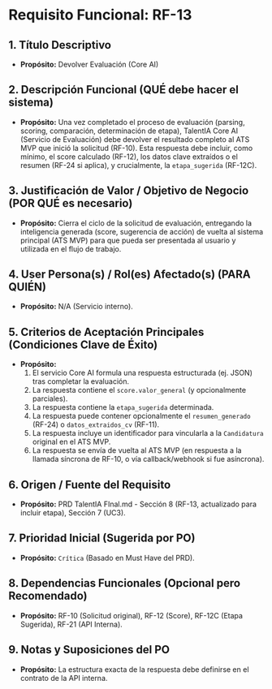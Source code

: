# Requisito Funcional: RF-13

## 1. Título Descriptivo
* **Propósito:** Devolver Evaluación (Core AI)

## 2. Descripción Funcional (QUÉ debe hacer el sistema)
* **Propósito:** Una vez completado el proceso de evaluación (parsing, scoring, comparación, determinación de etapa), TalentIA Core AI (Servicio de Evaluación) debe devolver el resultado completo al ATS MVP que inició la solicitud (RF-10). Esta respuesta debe incluir, como mínimo, el score calculado (RF-12), los datos clave extraídos o el resumen (RF-24 si aplica), y crucialmente, la `etapa_sugerida` (RF-12C).

## 3. Justificación de Valor / Objetivo de Negocio (POR QUÉ es necesario)
* **Propósito:** Cierra el ciclo de la solicitud de evaluación, entregando la inteligencia generada (score, sugerencia de acción) de vuelta al sistema principal (ATS MVP) para que pueda ser presentada al usuario y utilizada en el flujo de trabajo.

## 4. User Persona(s) / Rol(es) Afectado(s) (PARA QUIÉN)
* **Propósito:** N/A (Servicio interno).

## 5. Criterios de Aceptación Principales (Condiciones Clave de Éxito)
* **Propósito:**
    1.  El servicio Core AI formula una respuesta estructurada (ej. JSON) tras completar la evaluación.
    2.  La respuesta contiene el `score.valor_general` (y opcionalmente parciales).
    3.  La respuesta contiene la `etapa_sugerida` determinada.
    4.  La respuesta puede contener opcionalmente el `resumen_generado` (RF-24) o `datos_extraidos_cv` (RF-11).
    5.  La respuesta incluye un identificador para vincularla a la `Candidatura` original en el ATS MVP.
    6.  La respuesta se envía de vuelta al ATS MVP (en respuesta a la llamada síncrona de RF-10, o vía callback/webhook si fue asíncrona).

## 6. Origen / Fuente del Requisito
* **Propósito:** PRD TalentIA FInal.md - Sección 8 (RF-13, actualizado para incluir etapa), Sección 7 (UC3).

## 7. Prioridad Inicial (Sugerida por PO)
* **Propósito:** `Crítica` (Basado en Must Have del PRD).

## 8. Dependencias Funcionales (Opcional pero Recomendado)
* **Propósito:** RF-10 (Solicitud original), RF-12 (Score), RF-12C (Etapa Sugerida), RF-21 (API Interna).

## 9. Notas y Suposiciones del PO
* **Propósito:** La estructura exacta de la respuesta debe definirse en el contrato de la API interna.